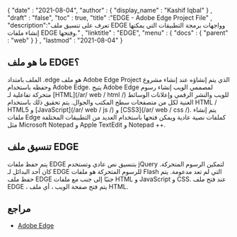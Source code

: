 {
  "date" : "2021-08-04",
  "author" : {
    "display_name" : "Kashif Iqbal"
} ,
  "draft" : "false",
  "toc" : true,
  "title" :"EDGE - Adobe Edge Project File" ,
  "description":"تعرف على تنسيق ملف EDGE وواجهات برمجة التطبيقات التي يمكنها إنشاء ملفات EDGE وفتحها." ,
  "linktitle" : "EDGE",
  "menu" : {
    "docs" : {
      "parent" : "web"
}
} ,
  "lastmod" : "2021-08-04"
}

## ما هو ملف EDGE؟

الملف بامتداد .edge هو ملف Adobe Edge Project الذي يتم إنشاؤه عند إنشاء مشروع وحفظه باستخدام Adobe Edge. يتيح Adobe Edge لمصممي الويب إنشاء رسوم متحركة تفاعلية لـ [HTML](/ar/ web / html /) للويب والنشر الرقمي وإعلانات الوسائط الغنية لكل من متصفحات سطح المكتب والجوال. يتم تحقيق ذلك باستخدام HTML / HTML5 و [JavaScript](/ar/ web / js /) و [CSS3](/ar/ web / css /). يتم إنشاء ملفات Edge كملفات نصية عادية ويمكن فتحها باستخدام العديد من التطبيقات المختلفة مثل Microsoft Notepad و Apple TextEdit و Notepad ++.

## تنسيق ملف EDGE

يتم حفظ ملفات EDGE بتنسيق نص عادي وتستخدم jQuery لتمكين الرسوم المتحركة. كان أحد البدائل لـ EDGE للرسوم المتحركة هو ملفات Flash التي لم تعد مدعومة. يتم حفظ ملف EDGE جنبًا إلى جنب مع ملفات HTML و JavaScript و CSS. عند فتح ملف EDGE ، يتم فتح صفحة الويب ، أي ملف HTML.

## مراجع

* [Adobe Edge](https://www.adobe.com/sea/products/edge-animate.html)

